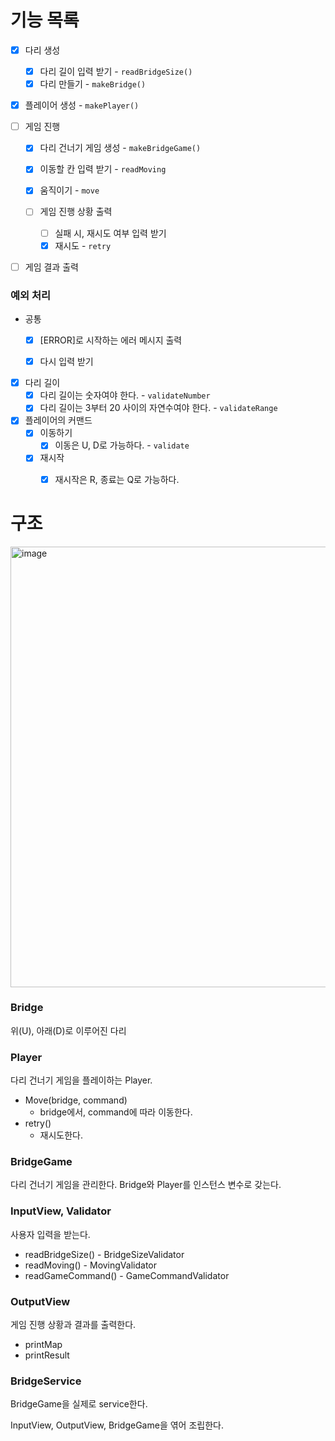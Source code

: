 # 기능 목록

- [x] 다리 생성

  - [x] 다리 길이 입력 받기 - `readBridgeSize()`
  - [x] 다리 만들기 - `makeBridge()`
  
- [x] 플레이어 생성 - `makePlayer()`

  

- [ ] 게임 진행

  - [x] 다리 건너기 게임 생성 - `makeBridgeGame()`

  - [x] 이동할 칸 입력 받기 - `readMoving`
  - [x] 움직이기 - `move`
  - [ ] 게임 진행 상황 출력
    - [ ] 실패 시, 재시도 여부 입력 받기
    - [x] 재시도 - `retry`

- [ ] 게임 결과 출력



### 예외 처리

- 공통

  - [x] [ERROR]로 시작하는 에러 메시지 출력

  - [x] 다시 입력 받기

    

- [x] 다리 길이
  - [x] 다리 길이는 숫자여야 한다. - `validateNumber`
  - [x] 다리 길이는 3부터 20 사이의 자연수여야 한다. - `validateRange`
- [x] 플레이어의 커맨드
  - [x] 이동하기
    - [x] 이동은 U, D로 가능하다. - `validate`
  - [x] 재시작
    - [x] 재시작은 R, 종료는 Q로 가능하다.





# 구조

<img width="705" alt="image" src="https://user-images.githubusercontent.com/79066049/203065841-0a016b4a-e5aa-44be-8dec-40175487fdfc.png">



### Bridge

위(U), 아래(D)로 이루어진 다리

### Player

다리 건너기 게임을 플레이하는 Player.

- Move(bridge, command)
  - bridge에서, command에 따라 이동한다.
- retry()
  -  재시도한다.

### BridgeGame

다리 건너기 게임을 관리한다. Bridge와 Player를 인스턴스 변수로 갖는다.



### InputView, Validator

사용자 입력을 받는다.

- readBridgeSize() - BridgeSizeValidator
- readMoving() - MovingValidator
- readGameCommand() - GameCommandValidator

### OutputView

게임 진행 상황과 결과를 출력한다.

- printMap
- printResult



### BridgeService

BridgeGame을 실제로 service한다.

InputView, OutputView, BridgeGame을 엮어 조립한다.